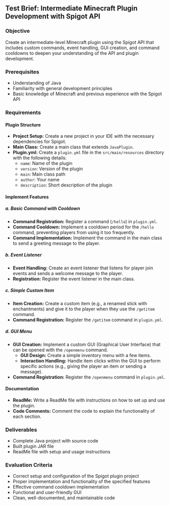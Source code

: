 ## Test Brief: Intermediate Minecraft Plugin Development with Spigot API

### Objective
Create an intermediate-level Minecraft plugin using the Spigot API that includes custom commands, event handling, GUI creation, and command cooldowns to deepen your understanding of the API and plugin development.

### Prerequisites
- Understanding of Java
- Familiarity with general development principles
- Basic knowledge of Minecraft and previous experience with the Spigot API

### Requirements

#### Plugin Structure
- **Project Setup:** Create a new project in your IDE with the necessary dependencies for Spigot.
- **Main Class:** Create a main class that extends `JavaPlugin`.
- **Plugin.yml:** Create a `plugin.yml` file in the `src/main/resources` directory with the following details:
  - `name`: Name of the plugin
  - `version`: Version of the plugin
  - `main`: Main class path
  - `author`: Your name
  - `description`: Short description of the plugin

#### Implement Features

##### a. Basic Command with Cooldown
- **Command Registration:** Register a command (`/hello`) in `plugin.yml`.
- **Command Cooldown:** Implement a cooldown period for the `/hello` command, preventing players from using it too frequently.
- **Command Implementation:** Implement the command in the main class to send a greeting message to the player.

##### b. Event Listener
- **Event Handling:** Create an event listener that listens for player join events and sends a welcome message to the player.
- **Registration:** Register the event listener in the main class.

##### c. Simple Custom Item
- **Item Creation:** Create a custom item (e.g., a renamed stick with enchantments) and give it to the player when they use the `/getitem` command.
- **Command Registration:** Register the `/getitem` command in `plugin.yml`.

##### d. GUI Menu
- **GUI Creation:** Implement a custom GUI (Graphical User Interface) that can be opened with the `/openmenu` command.
  - **GUI Design:** Create a simple inventory menu with a few items.
  - **Interaction Handling:** Handle item clicks within the GUI to perform specific actions (e.g., giving the player an item or sending a message).
- **Command Registration:** Register the `/openmenu` command in `plugin.yml`.

#### Documentation
- **ReadMe:** Write a ReadMe file with instructions on how to set up and use the plugin.
- **Code Comments:** Comment the code to explain the functionality of each section.

### Deliverables
- Complete Java project with source code
- Built plugin JAR file
- ReadMe file with setup and usage instructions

### Evaluation Criteria
- Correct setup and configuration of the Spigot plugin project
- Proper implementation and functionality of the specified features
- Effective command cooldown implementation
- Functional and user-friendly GUI
- Clean, well-documented, and maintainable code

